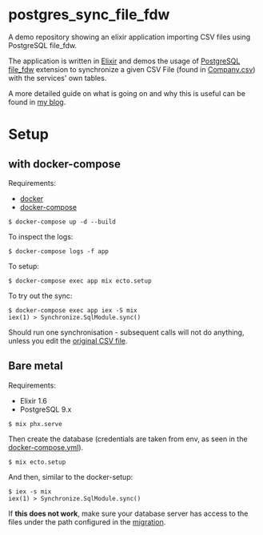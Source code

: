 # postgres_sync_file_fdw

A demo repository showing an elixir application importing CSV files using PostgreSQL file_fdw.

The application is written in [Elixir](https://elixir-lang.org) and demos the usage of [PostgreSQL file_fdw]() extension to synchronize a given CSV File (found in [Company.csv](./test/files/Company.csv)) with the services' own tables.

A more detailed guide on what is going on and why this is useful can be found in [my blog](https://floriank.github.io/post/the-steel-industry-file_fdw-and-postgres/).

# Setup

## with docker-compose

Requirements:

- [docker](https://docker.com)
- [docker-compose](https://docs.docker.com/compose/)

```
$ docker-compose up -d --build
```

To inspect the logs:

```
$ docker-compose logs -f app
```

To setup:

```
$ docker-compose exec app mix ecto.setup
```

To try out the sync:

```
$ docker-compose exec app iex -S mix
iex(1) > Synchronize.SqlModule.sync()
```

Should run one synchronisation - subsequent calls will not do anything, unless you edit the [original CSV file](./test/files/Company.csv).

## Bare metal

Requirements:

- Elixir 1.6
- PostgreSQL 9.x

```
$ mix phx.serve
```

Then create the database (credentials are taken from env, as seen in the [docker-compose.yml](./docker-compose.yml)).

```
$ mix ecto.setup
```

And then, similar to the docker-setup:

```
$ iex -s mix
iex(1) > Synchronize.SqlModule.sync()
```

If __this does not work__, make sure your database server has access to the files under the path configured in the [migration](./priv/repo/migrations/20180712092837_add_foreign_company_table.exs).

